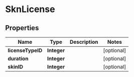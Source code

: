 
# SknLicense

## Properties
Name | Type | Description | Notes
------------ | ------------- | ------------- | -------------
**licenseTypeID** | **Integer** |  |  [optional]
**duration** | **Integer** |  |  [optional]
**skinID** | **Integer** |  |  [optional]



